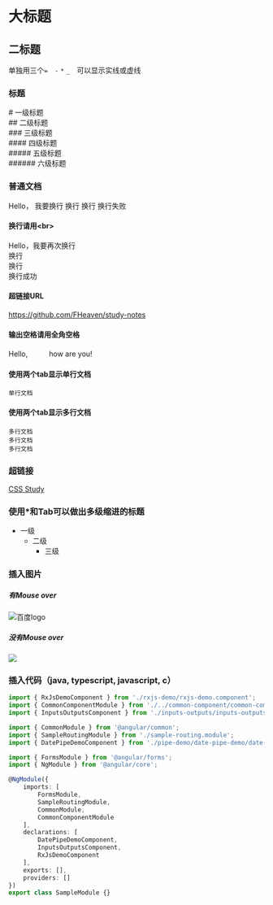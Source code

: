 大标题
======


二标题
------

  单独用三个`=`　`-` `*` `_`　可以显示实线或虚线

### 标题
\# 一级标题<br>
\## 二级标题<br>
\### 三级标题<br>
\#### 四级标题<br>
\##### 五级标题<br>
\###### 六级标题<br>

### 普通文档
Hello， 我要换行
换行
换行
换行失败
#### 换行请用\<br>
Hello，我要再次换行<br>
换行<br>
换行<br>
换行成功

#### 超链接URL
https://github.com/FHeaven/study-notes

#### 输出空格请用全角空格
Hello,　　　how are you!

#### 使用两个tab显示单行文档
    单行文档

#### 使用两个tab显示多行文档
    多行文档
    多行文档
    多行文档

### 超链接
[CSS Study](https://github.com/FHeaven/study-notes/new/master/css "CSS Study")  

### 使用\*和Tab可以做出多级缩进的标题
* 一级
  * 二级
    * 三级

### 插入图片
##### 有Mouse over
![](http://www.baidu.com/img/bdlogo.gif "百度logo")
##### 没有Mouse over
![](http://www.baidu.com/img/bdlogo.gif)

### 插入代码（java, typescript, javascript, c）
```typescript
import { RxJsDemoComponent } from './rxjs-demo/rxjs-demo.component';
import { CommonComponentModule } from './../common-component/common-component.module';
import { InputsOutputsComponent } from './inputs-outputs/inputs-outputs.component';

import { CommonModule } from '@angular/common';
import { SampleRoutingModule } from './sample-routing.module';
import { DatePipeDemoComponent } from './pipe-demo/date-pipe-demo/date-pipe-demo.component';

import { FormsModule } from '@angular/forms';
import { NgModule } from '@angular/core';

@NgModule({
    imports: [
        FormsModule,
        SampleRoutingModule,
        CommonModule,
        CommonComponentModule
    ],
    declarations: [
        DatePipeDemoComponent,
        InputsOutputsComponent,
        RxJsDemoComponent
    ],
    exports: [],
    providers: []
})
export class SampleModule {}

```
